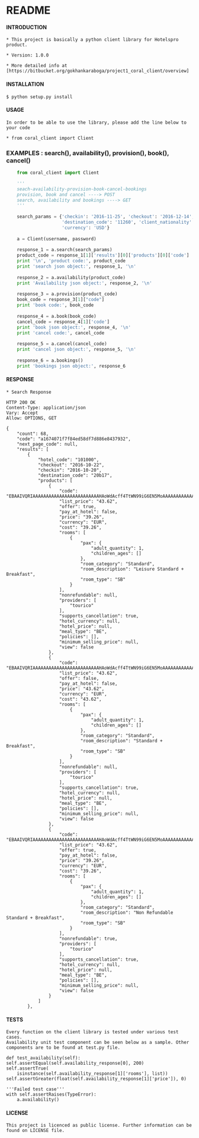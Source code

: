 # README #



#### INTRODUCTION ####

    * This project is basically a python client library for Hotelspro product.
    
    * Version: 1.0.0
    
    * More detailed info at [https://bitbucket.org/gokhankaraboga/project1_coral_client/overview]

#### INSTALLATION ####

    $ python setup.py install

#### USAGE ####

    In order to be able to use the library, please add the line below to
    your code
    
    * from coral_client import Client
    
### EXAMPLES : search(), availability(), provision(), book(), cancel() ###
``` python
    from coral_client import Client

    '''
    seach-availability-provision-book-cancel-bookings
    provision, book and cancel ----> POST
    search, availability and bookings ----> GET
    '''
    
    search_params = {'checkin': '2016-11-25', 'checkout': '2016-12-14', 'pax': '1',
                     'destination_code': '11260', 'client_nationality': 'tr',
                     'currency': 'USD'}
    
    a = Client(username, password)
    
    response_1 = a.search(search_params)
    product_code = response_1[1]['results'][0]['products'][0]['code']
    print '\n', 'product code:', product_code
    print 'search json object:', response_1, '\n'
    
    response_2 = a.availability(product_code)
    print 'Availability json object:', response_2, '\n'
    
    response_3 = a.provision(product_code)
    book_code = response_3[1]["code"]
    print 'book code:', book_code
    
    response_4 = a.book(book_code)
    cancel_code = response_4[1]['code']
    print 'book json object:', response_4, '\n'
    print 'cancel code:', cancel_code
    
    response_5 = a.cancel(cancel_code)
    print 'cancel json object:', response_5, '\n'
    
    response_6 = a.bookings()
    print 'bookings json object:', response_6
```
    

#### RESPONSE ####

    * Search Response

    HTTP 200 OK
    Content-Type: application/json
    Vary: Accept
    Allow: OPTIONS, GET
    
    {
        "count": 68, 
        "code": "a1674071f7f84ed58df7d886e8437932", 
        "next_page_code": null, 
        "results": [
            {
                "hotel_code": "101000", 
                "checkout": "2016-10-22", 
                "checkin": "2016-10-20", 
                "destination_code": "20b17", 
                "products": [
                    {
                        "code": "EBAAIVQRIAAAAAAAAAAAAAAAAAAAAAAAAAHAoWdAcff4TtWN99iG6EN5MoAAAAAAAAAAAAAAAAPVgAAAAAPVgAEKgIoC_nXpXtMCAAIAAAAAAAAAAAAABA", 
                        "list_price": "43.62", 
                        "offer": true, 
                        "pay_at_hotel": false, 
                        "price": "39.26", 
                        "currency": "EUR", 
                        "cost": "39.26", 
                        "rooms": [
                            {
                                "pax": {
                                    "adult_quantity": 1, 
                                    "children_ages": []
                                }, 
                                "room_category": "Standard", 
                                "room_description": "Leisure Standard + Breakfast", 
                                "room_type": "SB"
                            }
                        ], 
                        "nonrefundable": null, 
                        "providers": [
                            "tourico"
                        ], 
                        "supports_cancellation": true, 
                        "hotel_currency": null, 
                        "hotel_price": null, 
                        "meal_type": "BE", 
                        "policies": [], 
                        "minimum_selling_price": null, 
                        "view": false
                    }, 
                    {
                        "code": "EBAAIVQRIAAAAAAAAAAAAAAAAAAAAAAAAAHAoWdAcff4TtWN99iG6EN5MoAAAAAAAAAAAAAAAARCgAAAAARCgAEKgHnCu3vfKQkGABIAAAAAAAAAAAAABA", 
                        "list_price": "43.62", 
                        "offer": false, 
                        "pay_at_hotel": false, 
                        "price": "43.62", 
                        "currency": "EUR", 
                        "cost": "43.62", 
                        "rooms": [
                            {
                                "pax": {
                                    "adult_quantity": 1, 
                                    "children_ages": []
                                }, 
                                "room_category": "Standard", 
                                "room_description": "Standard + Breakfast", 
                                "room_type": "SB"
                            }
                        ], 
                        "nonrefundable": null, 
                        "providers": [
                            "tourico"
                        ], 
                        "supports_cancellation": true, 
                        "hotel_currency": null, 
                        "hotel_price": null, 
                        "meal_type": "BE", 
                        "policies": [], 
                        "minimum_selling_price": null, 
                        "view": false
                    }, 
                    {
                        "code": "EBAAIVQRIAAAAAAAAAAAAAAAAAAAAAAAAAHAoWdAcff4TtWN99iG6EN5MoAAAAAAAAAAAAAAAAPVgAAAAAPVoAEKgADPw6srRn5yACIAAAAAAAAAAAAABA", 
                        "list_price": "43.62", 
                        "offer": true, 
                        "pay_at_hotel": false, 
                        "price": "39.26", 
                        "currency": "EUR", 
                        "cost": "39.26", 
                        "rooms": [
                            {
                                "pax": {
                                    "adult_quantity": 1, 
                                    "children_ages": []
                                }, 
                                "room_category": "Standard", 
                                "room_description": "Non Refundable Standard + Breakfast", 
                                "room_type": "SB"
                            }
                        ], 
                        "nonrefundable": true, 
                        "providers": [
                            "tourico"
                        ], 
                        "supports_cancellation": true, 
                        "hotel_currency": null, 
                        "hotel_price": null, 
                        "meal_type": "BE", 
                        "policies": [], 
                        "minimum_selling_price": null, 
                        "view": false
                    }
                ]
            }, 

#### TESTS ####
    Every function on the client library is tested under various test cases.
    Availability unit test component can be seen below as a sample. Other
    components are to be found at test.py file.
    
    def test_availability(self):
    self.assertEqual(self.availability_response[0], 200)
    self.assertTrue(
        isinstance(self.availability_response[1]['rooms'], list))
    self.assertGreater(float(self.availability_response[1]['price']), 0)

    '''Failed test case'''
    with self.assertRaises(TypeError):
        a.availability()
    

#### LICENSE ####

    This project is licenced as public license. Further information can be
    found on LİCENSE file.